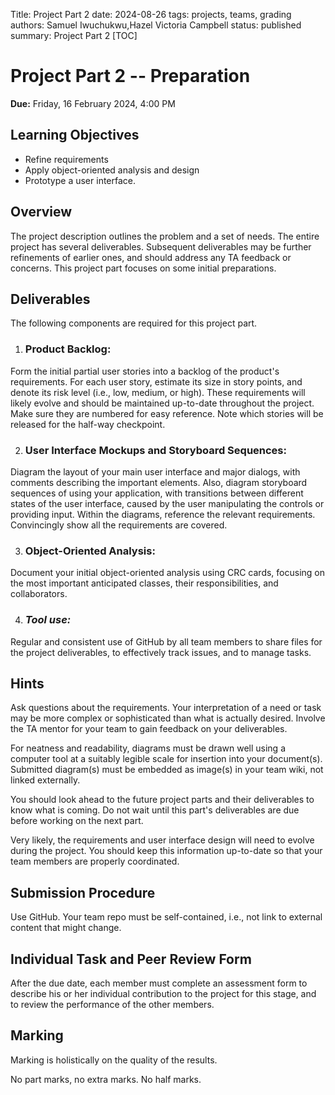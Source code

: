 Title: Project Part 2
date: 2024-08-26
tags: projects, teams, grading
authors: Samuel Iwuchukwu,Hazel Victoria Campbell
status: published
summary: Project Part 2
[TOC]

# Project Part 2 -- Preparation

**Due:** Friday, 16 February 2024, 4:00 PM


## **Learning Objectives**

+ Refine requirements
+ Apply object-oriented analysis and design
+ Prototype a user interface.

## **Overview**

The project description outlines the problem and a set of needs. The entire project has several deliverables. Subsequent deliverables may be further refinements of earlier ones, and should address any TA feedback or concerns. This project part focuses on some initial preparations.

## **Deliverables**

The following components are required for this project part.

1. ### **Product Backlog:**

Form the initial partial user stories into a backlog of the product's requirements. For each user story, estimate its size in story points, and denote its risk level (i.e., low, medium, or high). These requirements will likely evolve and should be maintained up-to-date throughout the project. Make sure they are numbered for easy reference. Note which stories will be released for the half-way checkpoint.

2. ### **User Interface Mockups and Storyboard Sequences:**

Diagram the layout of your main user interface and major dialogs, with comments describing the important elements. Also, diagram storyboard sequences of using your application, with transitions between different states of the user interface, caused by the user manipulating the controls or providing input. Within the diagrams, reference the relevant requirements. Convincingly show all the requirements are covered.

3. ### **Object-Oriented Analysis:**

Document your initial object-oriented analysis using CRC cards, focusing on the most important anticipated classes, their responsibilities, and collaborators.

4. ### ***Tool use:***

Regular and consistent use of GitHub by all team members to share files for the project deliverables, to effectively track issues, and to manage tasks.

## **Hints**

Ask questions about the requirements. Your interpretation of a need or task may be more complex or sophisticated than what is actually desired. Involve the TA mentor for your team to gain feedback on your deliverables.

For neatness and readability, diagrams must be drawn well using a computer tool at a suitably legible scale for insertion into your document(s). Submitted diagram(s) must be embedded as image(s) in your team wiki, not linked externally.

You should look ahead to the future project parts and their deliverables to know what is coming. Do not wait until this part's deliverables are due before working on the next part.

Very likely, the requirements and user interface design will need to evolve during the project. You should keep this information up-to-date so that your team members are properly coordinated.

## **Submission Procedure**

Use GitHub. Your team repo must be self-contained, i.e., not link to external content that might change.

## **Individual Task and Peer Review Form**

After the due date, each member must complete an assessment form to describe his or her individual contribution to the project for this stage, and to review the performance of the other members.

## **Marking**
Marking is holistically on the quality of the results. 

No part marks, no extra marks. No half marks.